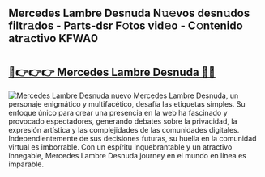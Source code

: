 ## Mercedes Lambre Desnuda N𝚞𝚎vos desn𝚞dos filtr𝚊dos - Parts-dsr F𝚘tos vid𝚎o - C𝚘ntenido atr𝚊ctivo KFWA0

# <h2><a href="http://mbb388.tromn.icu/?c=Mercedes+Lambre+Desnuda">🔗👉👉👉 Mercedes Lambre Desnuda 🔗🔗</a></h2>

[![Mercedes Lambre Desnuda nuevo](https://i.imgur.com/pEAQMta.gif)](http://mbb388.tromn.icu/?c=Mercedes+Lambre+Desnuda)
Mercedes Lambre Desnuda, un personaje enigmático y multifacético, desafía las etiquetas simples. Su enfoque único para crear una presencia en la web ha fascinado y provocado espectadores, generando debates sobre la privacidad, la expresión artística y las complejidades de las comunidades digitales. Independientemente de sus decisiones futuras, su huella en la comunidad virtual es imborrable. Con un espíritu inquebrantable y un atractivo innegable, Mercedes Lambre Desnuda journey en el mundo en línea es imparable.
